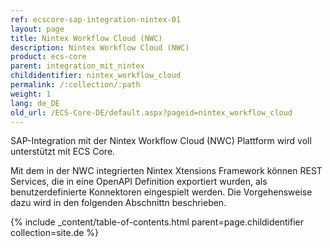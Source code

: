 ```yaml
---
ref: ecscore-sap-integration-nintex-01
layout: page
title: Nintex Workflow Cloud (NWC)
description: Nintex Workflow Cloud (NWC)
product: ecs-core
parent: integration_mit_nintex
childidentifier: nintex_workflow_cloud
permalink: /:collection/:path
weight: 1
lang: de_DE
old_url: /ECS-Core-DE/default.aspx?pageid=nintex_workflow_cloud
---
```


SAP-Integration mit der Nintex Workflow Cloud (NWC) Plattform wird voll unterstützt mit ECS Core.

Mit dem in der NWC integrierten Nintex Xtensions Framework können REST Services, die in eine OpenAPI Definition exportiert wurden, als benutzerdefinierte Konnektoren eingespielt werden. Die Vorgehensweise dazu wird in den folgenden Abschnittn beschrieben. 

{% include _content/table-of-contents.html parent=page.childidentifier collection=site.de %}